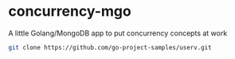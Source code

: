# concurrency-mgo
A little Golang/MongoDB app to put concurrency concepts at work

```sh
git clone https://github.com/go-project-samples/userv.git
```
